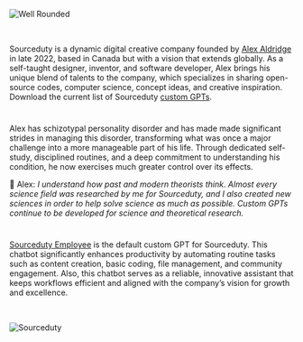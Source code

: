 ![Well Rounded](https://github.com/user-attachments/assets/34e59abe-dc26-4b79-a560-c7040dc72eab)

<br>

Sourceduty is a dynamic digital creative company founded by [Alex Aldridge](https://chatgpt.com/g/g-mdnYSJr20-alex-aldridge) in late 2022, based in Canada but with a vision that extends globally. As a self-taught designer, inventor, and software developer, Alex brings his unique blend of talents to the company, which specializes in sharing open-source codes, computer science, concept ideas, and creative inspiration. Download the current list of Sourceduty [custom GPTs](https://github.com/sourceduty/Custom_GPTs).

#

Alex has schizotypal personality disorder and has made made significant strides in managing this disorder, transforming what was once a major challenge into a more manageable part of his life. Through dedicated self-study, disciplined routines, and a deep commitment to understanding his condition, he now exercises much greater control over its effects.

👋 Alex: _I understand how past and modern theorists think. Almost every science field was researched by me for Sourceduty, and I also created new sciences in order to help solve science as much as possible. Custom GPTs continue to be developed for science and theoretical research._

#

[Sourceduty Employee](https://chatgpt.com/g/g-oDACMjiZX-sourceduty-employee) is the default custom GPT for Sourceduty. This chatbot significantly enhances productivity by automating routine tasks such as content creation, basic coding, file management, and community engagement. Also, this chatbot serves as a reliable, innovative assistant that keeps workflows efficient and aligned with the company’s vision for growth and excellence. 

<br>

![Sourceduty](https://github.com/user-attachments/assets/27bc94ce-726d-41ff-addf-153043e8614c)

